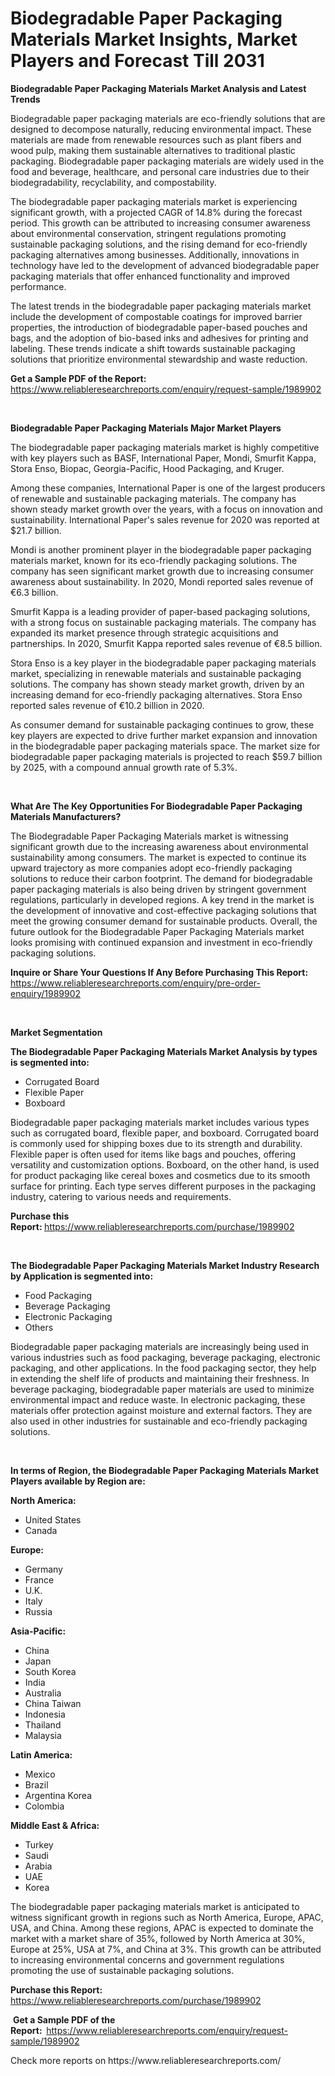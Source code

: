 <p><h1>Biodegradable Paper Packaging Materials Market Insights, Market Players and Forecast Till 2031</h1></p><p><strong>Biodegradable Paper Packaging Materials Market Analysis and Latest Trends</strong></p>
<p><p>Biodegradable paper packaging materials are eco-friendly solutions that are designed to decompose naturally, reducing environmental impact. These materials are made from renewable resources such as plant fibers and wood pulp, making them sustainable alternatives to traditional plastic packaging. Biodegradable paper packaging materials are widely used in the food and beverage, healthcare, and personal care industries due to their biodegradability, recyclability, and compostability.</p><p>The biodegradable paper packaging materials market is experiencing significant growth, with a projected CAGR of 14.8% during the forecast period. This growth can be attributed to increasing consumer awareness about environmental conservation, stringent regulations promoting sustainable packaging solutions, and the rising demand for eco-friendly packaging alternatives among businesses. Additionally, innovations in technology have led to the development of advanced biodegradable paper packaging materials that offer enhanced functionality and improved performance.</p><p>The latest trends in the biodegradable paper packaging materials market include the development of compostable coatings for improved barrier properties, the introduction of biodegradable paper-based pouches and bags, and the adoption of bio-based inks and adhesives for printing and labeling. These trends indicate a shift towards sustainable packaging solutions that prioritize environmental stewardship and waste reduction.</p></p>
<p><strong>Get a Sample PDF of the Report:&nbsp;</strong> <a href="https://www.reliableresearchreports.com/enquiry/request-sample/1989902">https://www.reliableresearchreports.com/enquiry/request-sample/1989902</a></p>
<p>&nbsp;</p>
<p><strong>Biodegradable Paper Packaging Materials Major Market Players</strong></p>
<p><p>The biodegradable paper packaging materials market is highly competitive with key players such as BASF, International Paper, Mondi, Smurfit Kappa, Stora Enso, Biopac, Georgia-Pacific, Hood Packaging, and Kruger. </p><p>Among these companies, International Paper is one of the largest producers of renewable and sustainable packaging materials. The company has shown steady market growth over the years, with a focus on innovation and sustainability. International Paper's sales revenue for 2020 was reported at $21.7 billion.</p><p>Mondi is another prominent player in the biodegradable paper packaging materials market, known for its eco-friendly packaging solutions. The company has seen significant market growth due to increasing consumer awareness about sustainability. In 2020, Mondi reported sales revenue of €6.3 billion.</p><p>Smurfit Kappa is a leading provider of paper-based packaging solutions, with a strong focus on sustainable packaging materials. The company has expanded its market presence through strategic acquisitions and partnerships. In 2020, Smurfit Kappa reported sales revenue of €8.5 billion.</p><p>Stora Enso is a key player in the biodegradable paper packaging materials market, specializing in renewable materials and sustainable packaging solutions. The company has shown steady market growth, driven by an increasing demand for eco-friendly packaging alternatives. Stora Enso reported sales revenue of €10.2 billion in 2020.</p><p>As consumer demand for sustainable packaging continues to grow, these key players are expected to drive further market expansion and innovation in the biodegradable paper packaging materials space. The market size for biodegradable paper packaging materials is projected to reach $59.7 billion by 2025, with a compound annual growth rate of 5.3%.</p></p>
<p>&nbsp;</p>
<p><strong>What Are The Key Opportunities For Biodegradable Paper Packaging Materials Manufacturers?</strong></p>
<p><p>The Biodegradable Paper Packaging Materials market is witnessing significant growth due to the increasing awareness about environmental sustainability among consumers. The market is expected to continue its upward trajectory as more companies adopt eco-friendly packaging solutions to reduce their carbon footprint. The demand for biodegradable paper packaging materials is also being driven by stringent government regulations, particularly in developed regions. A key trend in the market is the development of innovative and cost-effective packaging solutions that meet the growing consumer demand for sustainable products. Overall, the future outlook for the Biodegradable Paper Packaging Materials market looks promising with continued expansion and investment in eco-friendly packaging solutions.</p></p>
<p><strong>Inquire or Share Your Questions If Any Before Purchasing This Report:</strong> <a href="https://www.reliableresearchreports.com/enquiry/pre-order-enquiry/1989902">https://www.reliableresearchreports.com/enquiry/pre-order-enquiry/1989902</a></p>
<p>&nbsp;</p>
<p><strong>Market Segmentation</strong></p>
<p><strong>The Biodegradable Paper Packaging Materials Market Analysis by types is segmented into:</strong></p>
<p><ul><li>Corrugated Board</li><li>Flexible Paper</li><li>Boxboard</li></ul></p>
<p><p>Biodegradable paper packaging materials market includes various types such as corrugated board, flexible paper, and boxboard. Corrugated board is commonly used for shipping boxes due to its strength and durability. Flexible paper is often used for items like bags and pouches, offering versatility and customization options. Boxboard, on the other hand, is used for product packaging like cereal boxes and cosmetics due to its smooth surface for printing. Each type serves different purposes in the packaging industry, catering to various needs and requirements.</p></p>
<p><strong>Purchase this Report:&nbsp;</strong><a href="https://www.reliableresearchreports.com/purchase/1989902">https://www.reliableresearchreports.com/purchase/1989902</a></p>
<p>&nbsp;</p>
<p><strong>The Biodegradable Paper Packaging Materials Market Industry Research by Application is segmented into:</strong></p>
<p><ul><li>Food Packaging</li><li>Beverage Packaging</li><li>Electronic Packaging</li><li>Others</li></ul></p>
<p><p>Biodegradable paper packaging materials are increasingly being used in various industries such as food packaging, beverage packaging, electronic packaging, and other applications. In the food packaging sector, they help in extending the shelf life of products and maintaining their freshness. In beverage packaging, biodegradable paper materials are used to minimize environmental impact and reduce waste. In electronic packaging, these materials offer protection against moisture and external factors. They are also used in other industries for sustainable and eco-friendly packaging solutions.</p></p>
<p>&nbsp;</p>
<p><strong>In terms of Region, the Biodegradable Paper Packaging Materials Market Players available by Region are:</strong></p>
<p>
    <p> <strong> North America: </strong>
        <ul>
            <li>United States</li>
            <li>Canada</li>
        </ul>
        </p> 
    <p> <strong> Europe: </strong>
        <ul>
            <li>Germany</li>
            <li>France</li>
            <li>U.K.</li>
            <li>Italy</li>
            <li>Russia</li>
        </ul>
        </p> 
    <p> <strong> Asia-Pacific: </strong>
        <ul>
            <li>China</li>
            <li>Japan</li>
            <li>South Korea</li>
            <li>India</li>
            <li>Australia</li>
            <li>China Taiwan</li>
            <li>Indonesia</li>
            <li>Thailand</li>
            <li>Malaysia</li>
        </ul>
        </p> 
    <p> <strong> Latin America: </strong>
        <ul>
            <li>Mexico</li>
            <li>Brazil</li>
            <li>Argentina Korea</li>
            <li>Colombia</li>
        </ul>
        </p> 
    <p> <strong> Middle East & Africa: </strong>
        <ul>
            <li>Turkey</li>
            <li>Saudi</li>
            <li>Arabia</li>
            <li>UAE</li>
            <li>Korea</li>
        </ul>
    </p>
    </p>
<p><p>The biodegradable paper packaging materials market is anticipated to witness significant growth in regions such as North America, Europe, APAC, USA, and China. Among these regions, APAC is expected to dominate the market with a market share of 35%, followed by North America at 30%, Europe at 25%, USA at 7%, and China at 3%. This growth can be attributed to increasing environmental concerns and government regulations promoting the use of sustainable packaging solutions.</p></p>
<p><strong>Purchase this Report: </strong><a href="https://www.reliableresearchreports.com/purchase/1989902">https://www.reliableresearchreports.com/purchase/1989902</a></p>
<p>&nbsp;<strong>Get a Sample PDF of the Report:&nbsp;&nbsp;</strong><a href="https://www.reliableresearchreports.com/enquiry/request-sample/1989902">https://www.reliableresearchreports.com/enquiry/request-sample/1989902</a></p>
<p><strong></strong></p>
<p>Check more reports on https://www.reliableresearchreports.com/</p>